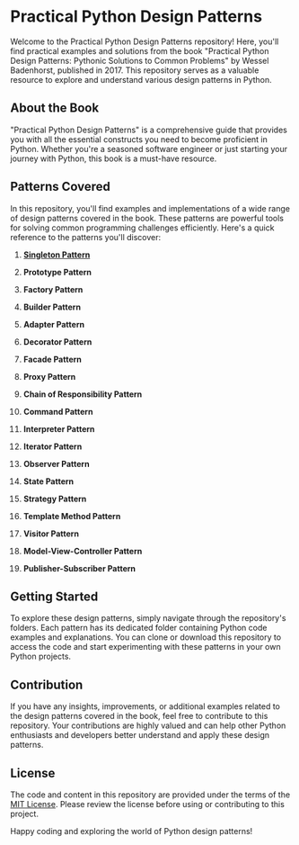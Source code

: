 # Practical Python Design Patterns

Welcome to the Practical Python Design Patterns repository! Here, you'll find practical examples and solutions from the book "Practical Python Design Patterns: Pythonic Solutions to Common Problems" by Wessel Badenhorst, published in 2017. This repository serves as a valuable resource to explore and understand various design patterns in Python.

## About the Book

"Practical Python Design Patterns" is a comprehensive guide that provides you with all the essential constructs you need to become proficient in Python. Whether you're a seasoned software engineer or just starting your journey with Python, this book is a must-have resource.

## Patterns Covered

In this repository, you'll find examples and implementations of a wide range of design patterns covered in the book. These patterns are powerful tools for solving common programming challenges efficiently. Here's a quick reference to the patterns you'll discover:

1. **[Singleton Pattern](Single-Pattern)**

2. **Prototype Pattern**

3. **Factory Pattern**

4. **Builder Pattern**

5. **Adapter Pattern**

6. **Decorator Pattern**

7. **Facade Pattern**

8. **Proxy Pattern**

9. **Chain of Responsibility Pattern**

11. **Command Pattern**

12. **Interpreter Pattern**

13. **Iterator Pattern**

14. **Observer Pattern**

15. **State Pattern**

16. **Strategy Pattern**

17. **Template Method Pattern**

18. **Visitor Pattern**

19. **Model-View-Controller Pattern**

20. **Publisher-Subscriber Pattern**

## Getting Started

To explore these design patterns, simply navigate through the repository's folders. Each pattern has its dedicated folder containing Python code examples and explanations. You can clone or download this repository to access the code and start experimenting with these patterns in your own Python projects.

## Contribution

If you have any insights, improvements, or additional examples related to the design patterns covered in the book, feel free to contribute to this repository. Your contributions are highly valued and can help other Python enthusiasts and developers better understand and apply these design patterns.

## License

The code and content in this repository are provided under the terms of the [MIT License](LICENSE). Please review the license before using or contributing to this project.

Happy coding and exploring the world of Python design patterns!
